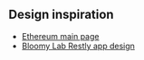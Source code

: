 ## Design inspiration
- [Ethereum main page](https://ethereum.org/en/)
- [Bloomy Lab Restly app design](https://bloomylab.com/projects/restly)
